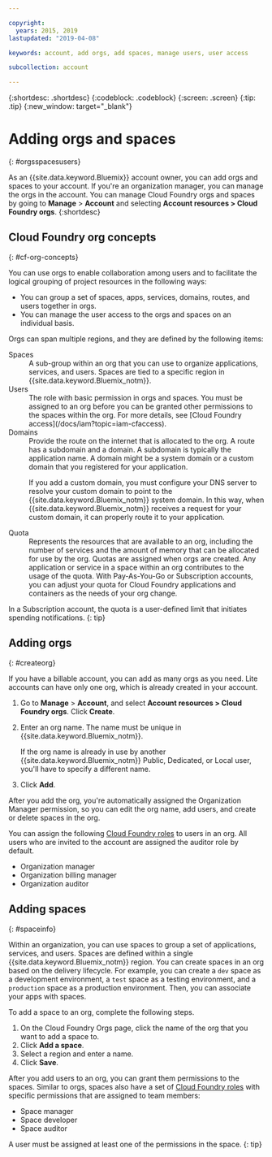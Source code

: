```yaml
---

copyright:
  years: 2015, 2019
lastupdated: "2019-04-08"

keywords: account, add orgs, add spaces, manage users, user access

subcollection: account

---
```


{:shortdesc: .shortdesc}
{:codeblock: .codeblock}
{:screen: .screen}
{:tip: .tip}
{:new_window: target="_blank"}

# Adding orgs and spaces
{: #orgsspacesusers}

As an {{site.data.keyword.Bluemix}} account owner, you can add orgs and spaces to your account. If you're an organization manager, you can manage the orgs in the account. You can manage Cloud Foundry orgs and spaces by going to **Manage** > **Account** and selecting **Account resources > Cloud Foundry orgs**.
{:shortdesc}

## Cloud Foundry org concepts
{: #cf-org-concepts}

You can use orgs to enable collaboration among users and to facilitate the logical grouping of project resources in the following ways:

   * You can group a set of spaces, apps, services, domains, routes, and users together in orgs.
   * You can manage the user access to the orgs and spaces on an individual basis.

Orgs can span multiple regions, and they are defined by the following items:

<dl>
<dt>Spaces</dt>
<dd>A sub-group within an org that you can use to organize applications, services, and users. Spaces are tied to a specific region in {{site.data.keyword.Bluemix_notm}}. </dd>
<dt>Users</dt>
<dd>The role with basic permission in orgs and spaces. You must be assigned to an org before you can be granted other permissions to the spaces within the org. For more details, see [Cloud Foundry access](/docs/iam?topic=iam-cfaccess).</dd>
<dt>Domains</dt>
<dd>Provide the route on the internet that is allocated to the org. A route has a subdomain and a domain. A subdomain is typically the application name. A domain might be a system domain or a custom domain that you registered for your application.<br/>
<p>If you add a custom domain, you must configure your DNS server to resolve your custom domain to point to the {{site.data.keyword.Bluemix_notm}} system domain. In this way, when {{site.data.keyword.Bluemix_notm}} receives a request for your custom domain, it can properly route it to your application.</p></dd>
<dt>Quota</dt>
<dd>Represents the resources that are available to an org, including the number of services and the amount of memory that can be allocated for use by the org. Quotas are assigned when orgs are created. Any application or service in a space within an  org contributes to the usage of the quota. With Pay-As-You-Go or Subscription accounts, you can adjust your quota for Cloud Foundry applications and containers as the needs of your org change.</dd>
</dl>

In a Subscription account, the quota is a user-defined limit that initiates spending notifications.
{: tip}

## Adding orgs
{: #createorg}

If you have a billable account, you can add as many orgs as you need. Lite accounts can have only one org, which is already created in your account.

1. Go to **Manage** > **Account**, and select **Account resources > Cloud Foundry orgs**. Click **Create**.
2. Enter an org name. The name must be unique in {{site.data.keyword.Bluemix_notm}}.

   If the org name is already in use by another {{site.data.keyword.Bluemix_notm}} Public, Dedicated, or Local user, you'll have to specify a different name.
3. Click **Add**.

After you add the org, you're automatically assigned the Organization Manager permission, so you can edit the org name, add users, and create or delete spaces in the org.

You can assign the following [Cloud Foundry roles](/docs/iam?topic=iam-cfaccess#cfroles) to users in an org. All users who are invited to the account are assigned the auditor role by default.

   * Organization manager
   * Organization billing manager
   * Organization auditor

## Adding spaces
{: #spaceinfo}

Within an organization, you can use spaces to group a set of applications, services, and users. Spaces are defined within a single {{site.data.keyword.Bluemix_notm}} region. You can create spaces in an org based on the delivery lifecycle. For example, you can create a `dev` space as a development environment, a `test` space as a testing environment, and a `production` space as a production environment. Then, you can associate your apps with spaces.

To add a space to an org, complete the following steps.

1. On the Cloud Foundry Orgs page, click the name of the org that you want to add a space to.
2. Click **Add a space**.
3. Select a region and enter a name.
4. Click **Save**.

After you add users to an org, you can grant them permissions to the spaces. Similar to orgs, spaces also have a set of [Cloud Foundry roles](/docs/iam?topic=iam-cfaccess#cfroles) with specific permissions that are assigned to team members:

  * Space manager
  * Space developer
  * Space auditor

A user must be assigned at least one of the permissions in the space.
{: tip}
